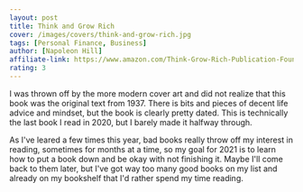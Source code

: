 ```yaml
---
layout: post
title: Think and Grow Rich
cover: /images/covers/think-and-grow-rich.jpg
tags: [Personal Finance, Business]
author: [Napoleon Hill]
affiliate-link: https://www.amazon.com/Think-Grow-Rich-Publication-Foundation/dp/193787950X
rating: 3
---
```


I was thrown off by the more modern cover art and did not realize that this book was the original text from 1937. There is bits and pieces of decent life advice and mindset, but the book is clearly pretty dated. This is technically the last book I read in 2020, but I barely made it halfway through. 

As I've leared a few times this year, bad books really throw off my interest in reading, sometimes for months at a time, so my goal for 2021 is to learn how to put a book down and be okay with not finishing it. Maybe I'll come back to them later, but I've got way too many good books on my list and already on my bookshelf that I'd rather spend my time reading.